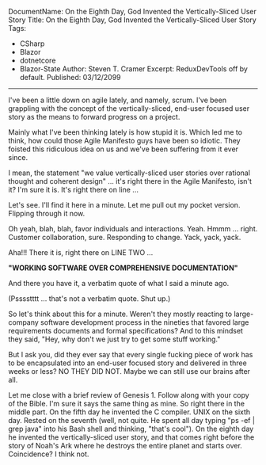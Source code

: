 DocumentName: On the Eighth Day, God Invented the Vertically-Sliced User Story
Title: On the Eighth Day, God Invented the Vertically-Sliced User Story
Tags: 
  - CSharp 
  - Blazor 
  - dotnetcore 
  - Blazor-State
Author: Steven T. Cramer
Excerpt: ReduxDevTools off by default. 
Published: 03/12/2099
---

I've been a little down on agile lately, and namely, scrum. I've been grappling with the concept of the vertically-sliced, end-user focused user story as the means to forward progress on a project.

Mainly what I've been thinking lately is how stupid it is. Which led me to think, how could those Agile Manifesto guys have been so idiotic. They foisted this ridiculous idea on us and we've been suffering from it ever since.

I mean, the statement "we value vertically-sliced user stories over rational thought and coherent design" ... it's right there in the Agile Manifesto, isn't it? I'm sure it is. It's right there on line ...

Let's see. I'll find it here in a minute. Let me pull out my pocket version.  Flipping through it now.

Oh yeah, blah, blah, favor individuals and interactions. Yeah. Hmmm ... right. Customer collaboration, sure. Responding to change. Yack, yack, yack.

Aha!!! There it is, right there on LINE TWO ...

**"WORKING SOFTWARE OVER COMPREHENSIVE DOCUMENTATION"**

And there you have it, a verbatim quote of what I said a minute ago.

(Psssstttt ... that's not a verbatim quote. Shut up.)

So let's think about this for a minute. Weren't they mostly reacting to large-company software development process in the nineties that favored large requirements documents and formal specifications? And to this mindset they said, "Hey, why don't we just try to get some stuff working."

But I ask you, did they ever say that every single fucking piece of work has to be encapsulated into an end-user focused story and delivered in three weeks or less? NO THEY DID NOT. Maybe we can still use our brains after all.

Let me close with a brief review of Genesis 1. Follow along with your copy of the Bible. I'm sure it says the same thing as mine. So right there in the middle part. On the fifth day he invented the C compiler. UNIX on the sixth day. Rested on the seventh (well, not quite. He spent all day typing "ps -ef | grep java" into his Bash shell and thinking, "that's cool"). On the eighth day he invented the vertically-sliced user story, and that comes right before the story of Noah's Ark where he destroys the entire planet and starts over. Coincidence? I think not.









